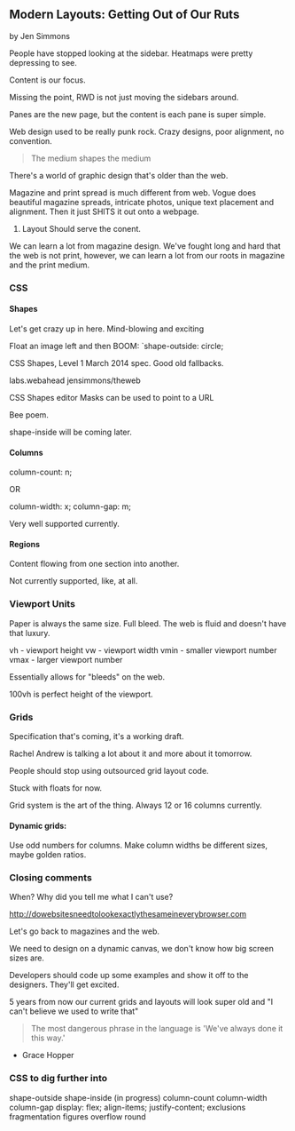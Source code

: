## Modern Layouts: Getting Out of Our Ruts
by Jen Simmons

People have stopped looking at the sidebar. Heatmaps were pretty depressing to see.

Content is our focus.

Missing the point, RWD is not just moving the sidebars around.

Panes are the new page, but the content is each pane is super simple.

Web design used to be really punk rock. Crazy designs, poor alignment, no convention.

> The medium shapes the medium

There's a world of graphic design that's older than the web.

Magazine and print spread is much different from web. Vogue does beautiful magazine spreads, intricate photos, unique text placement and alignment. Then it just SHITS it out onto a webpage.

1. Layout Should serve the conent.

We can learn a lot from magazine design. We've fought long and hard that the web is not print, however, we can learn a lot from our roots in magazine and the print medium.

### CSS

#### Shapes

Let's get crazy up in here. Mind-blowing and exciting

Float an image left and then BOOM: `shape-outside: circle;

CSS Shapes, Level 1 March 2014 spec. Good old fallbacks.

labs.webahead
jensimmons/theweb

CSS Shapes editor
Masks can be used to point to a URL

Bee poem.

shape-inside will be coming later.

#### Columns

column-count: n;

OR

column-width: x;
column-gap: m;

Very well supported currently.

#### Regions

Content flowing from one section into another.

Not currently supported, like, at all.

### Viewport Units

Paper is always the same size. Full bleed. The web is fluid and doesn't have that luxury.

vh - viewport height
vw - viewport width
vmin - smaller viewport number
vmax - larger viewport number

Essentially allows for "bleeds" on the web.

100vh is perfect height of the viewport.

### Grids

Specification that's coming, it's a working draft.

Rachel Andrew is talking a lot about it and more about it tomorrow.

People should stop using outsourced grid layout code.

Stuck with floats for now.

Grid system is the art of the thing. Always 12 or 16 columns currently.

#### Dynamic grids: 

Use odd numbers for columns. Make column widths be different sizes, maybe golden ratios.

### Closing comments

When? Why did you tell me what I can't use?

<http://dowebsitesneedtolookexactlythesameineverybrowser.com>

Let's go back to magazines and the web.

We need to design on a dynamic canvas, we don't know how big screen sizes are.

Developers should code up some examples and show it off to the designers. They'll get excited.

5 years from now our current grids and layouts will look super old and "I can't believe we used to write that"

> The most dangerous phrase in the language is 'We've always done it this way.' 
- Grace Hopper

### CSS to dig further into


shape-outside
shape-inside (in progress)
column-count
column-width
column-gap
display: flex;
align-items;
justify-content;
exclusions
fragmentation
figures
overflow
round